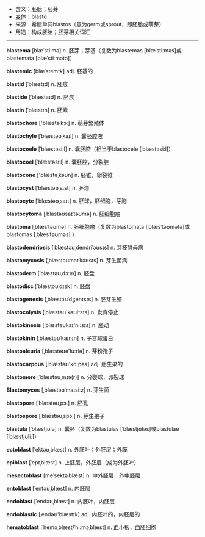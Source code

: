 - <span class="definition">含义：胚胎；胚芽</span>
- <span class="definition">变体：blasto</span>
- <span class="definition">来源：希腊单词blastos（意为germ或sprout，即胚胎或萌芽）</span>
- <span class="definition">用途：构成胚胎；胚芽相关词汇</span>

---

<span class="vocabulary">**blastema**</span> [blæˈstiːmə] n. 胚芽；芽基（复数为blastemas [blæˈstiːməs]或blastemata [blæˈstiːmətə]）

<span class="vocabulary">**blastemic**</span> [blæˈstemɪk] adj. 胚基的

<span class="vocabulary">**blastid**</span> [ˈblæstɪd] n. 胚痕 

<span class="vocabulary">**blastide**</span> [ˈblæstaɪd] n. 胚痕 

<span class="vocabulary">**blastin**</span> [ˈblæstɪn] n. 胚素

<span class="vocabulary">**blastochore**</span> ['blæstәˌkɔ:] n. 萌芽繁殖体

<span class="vocabulary">**blastochyle**</span> [ˈblæstəʊˌkaɪl] n. 囊胚腔液

<span class="vocabulary">**blastocoele**</span> [ˈblæstəsi:l] n. 囊胚腔（相当于blastocele [ˈblæstəsi:l]）

<span class="vocabulary">**blastocoel**</span> [ˈblæstəsiːl] n. 囊胚腔，分裂腔

<span class="vocabulary">**blastocone**</span> ['blæstәˌkəʊn] n. 胚锥，卵裂锥

<span class="vocabulary">**blastocyst**</span> [ˈblæstəʊˌsɪst] n. 胚泡

<span class="vocabulary">**blastocyte**</span> [ˈblæstəʊˌsaɪt] n. 胚球，胚细胞，芽胞

<span class="vocabulary">**blastocytoma**</span> [ˌblastəʊsaɪˈtəʊmə] n. 胚细胞瘤

<span class="vocabulary">**blastoma**</span> [ˌblæsˈtəʊmə] n. 胚细胞瘤（复数为blastomata [ˌblæsˈtəʊmətә]或blastomas [ˌblæsˈtəʊməs] ）

<span class="vocabulary">**blastodendriosis**</span> [ˌblæstəʊˌdendriˈəʊsɪs] n. 芽枝酵母病

<span class="vocabulary">**blastomycosis**</span> [ˌblæstəʊmaɪˈkəʊsɪs] n. 芽生菌病

<span class="vocabulary">**blastoderm**</span> [ˈblæstəʊˌdɜːm] n. 胚盘

<span class="vocabulary">**blastodisc**</span> [ˈblæstəʊˌdɪsk] n. 胚盘

<span class="vocabulary">**blastogenesis**</span> [ˌblæstəʊˈdʒenɪsɪs] n. 胚芽生殖

<span class="vocabulary">**blastocolysis**</span> [ˌblæstəʊ'kəʊlɪsɪs] n. 发育停止


<span class="vocabulary">**blastokinesis**</span> [ˌblæstəʊkaɪ'ni:sɪs] n. 胚动

<span class="vocabulary">**blastokinin**</span> [ˌblæstəʊˈkaɪnɪn] n. 子宫球蛋白

<span class="vocabulary">**blastoaleuria**</span> [ˌblæstəʊә'lu:riә] n. 芽粉孢子

<span class="vocabulary">**blastocarpous**</span> [ˌblæstəʊ'kɑ:pәs] adj. 胎生果的

<span class="vocabulary">**blastomere**</span> [ˈblæstəʊˌmɪə(r)] n. 分裂球，卵裂球

<span class="vocabulary">**Blastomyces**</span> [ˌblæstəʊˈmaɪsiːz] n. 芽生菌

<span class="vocabulary">**blastopore**</span> [ˈblæstəʊˌpɔː] n. 胚孔

<span class="vocabulary">**blastospore**</span> [ˈblæstəʊˌspɔː] n. 芽生孢子

<span class="vocabulary">**blastula**</span> [ˈblæstjʊlə] n. 囊胚（复数为blastulas [ˈblæstjʊləs]或blastulae [ˈblæstjʊli:]）

<span class="vocabulary">**ectoblast**</span> [ˈektəʊˌblæst] n. 外胚叶；外胚层；外膜

<span class="vocabulary">**epiblast**</span> [ˈepɪˌblæst] n. 上胚层，外胚层（成为外胚叶）

<span class="vocabulary">**mesectoblast**</span> [meˈsektəˌblæst] n. 中外胚层，外中胚层

<span class="vocabulary">**entoblast**</span> [ˈentəʊˌblæst] n. 内胚层 

<span class="vocabulary">**endoblast**</span> [ˈendəʊˌblæst] n. 内胚叶，内胚层

<span class="vocabulary">**endoblastic**</span> [ˌendəʊ'blæstɪk] adj. 内胚叶的，内胚层的

<span class="vocabulary">**hematoblast**</span> [ˈheməˌblæst/ˈhi:məˌblæst] n. 血小板，血胚细胞

